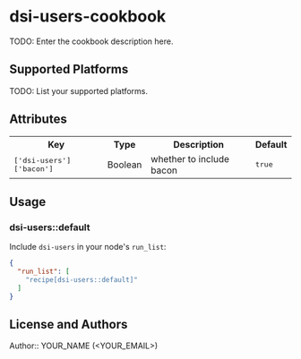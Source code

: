 # dsi-users-cookbook

TODO: Enter the cookbook description here.

## Supported Platforms

TODO: List your supported platforms.

## Attributes

<table>
  <tr>
    <th>Key</th>
    <th>Type</th>
    <th>Description</th>
    <th>Default</th>
  </tr>
  <tr>
    <td><tt>['dsi-users']['bacon']</tt></td>
    <td>Boolean</td>
    <td>whether to include bacon</td>
    <td><tt>true</tt></td>
  </tr>
</table>

## Usage

### dsi-users::default

Include `dsi-users` in your node's `run_list`:

```json
{
  "run_list": [
    "recipe[dsi-users::default]"
  ]
}
```

## License and Authors

Author:: YOUR_NAME (<YOUR_EMAIL>)
